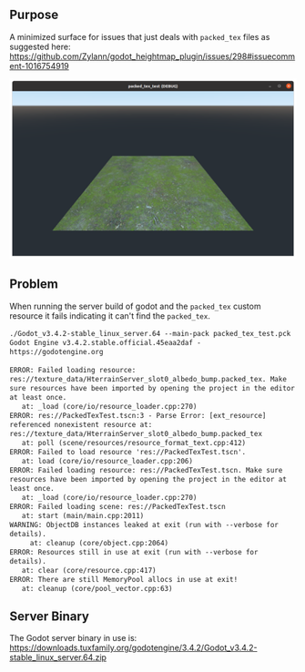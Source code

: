 ## Purpose
A minimized surface for issues that just deals with `packed_tex` files as suggested here: https://github.com/Zylann/godot_heightmap_plugin/issues/298#issuecomment-1016754919

![Non-Server Run](packed_tex_test_2022-01-19_21-24-29.png)

## Problem
When running the server build of godot and the `packed_tex` custom resource it fails indicating it can't find the `packed_tex`.

```
./Godot_v3.4.2-stable_linux_server.64 --main-pack packed_tex_test.pck 
Godot Engine v3.4.2.stable.official.45eaa2daf - https://godotengine.org
 
ERROR: Failed loading resource: res://texture_data/HterrainServer_slot0_albedo_bump.packed_tex. Make sure resources have been imported by opening the project in the editor at least once.
   at: _load (core/io/resource_loader.cpp:270)
ERROR: res://PackedTexTest.tscn:3 - Parse Error: [ext_resource] referenced nonexistent resource at: res://texture_data/HterrainServer_slot0_albedo_bump.packed_tex
   at: poll (scene/resources/resource_format_text.cpp:412)
ERROR: Failed to load resource 'res://PackedTexTest.tscn'.
   at: load (core/io/resource_loader.cpp:206)
ERROR: Failed loading resource: res://PackedTexTest.tscn. Make sure resources have been imported by opening the project in the editor at least once.
   at: _load (core/io/resource_loader.cpp:270)
ERROR: Failed loading scene: res://PackedTexTest.tscn
   at: start (main/main.cpp:2011)
WARNING: ObjectDB instances leaked at exit (run with --verbose for details).
     at: cleanup (core/object.cpp:2064)
ERROR: Resources still in use at exit (run with --verbose for details).
   at: clear (core/resource.cpp:417)
ERROR: There are still MemoryPool allocs in use at exit!
   at: cleanup (core/pool_vector.cpp:63)

```

## Server Binary
The Godot server binary in use is: https://downloads.tuxfamily.org/godotengine/3.4.2/Godot_v3.4.2-stable_linux_server.64.zip
